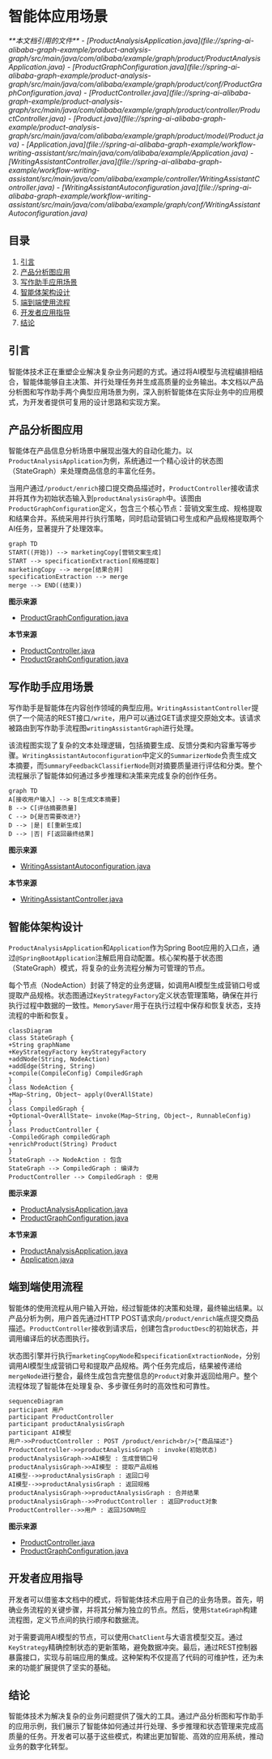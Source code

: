 # 智能体应用场景

<cite>
**本文档引用的文件**  
- [ProductAnalysisApplication.java](file://spring-ai-alibaba-graph-example/product-analysis-graph/src/main/java/com/alibaba/example/graph/product/ProductAnalysisApplication.java)
- [ProductGraphConfiguration.java](file://spring-ai-alibaba-graph-example/product-analysis-graph/src/main/java/com/alibaba/example/graph/product/conf/ProductGraphConfiguration.java)
- [ProductController.java](file://spring-ai-alibaba-graph-example/product-analysis-graph/src/main/java/com/alibaba/example/graph/product/controller/ProductController.java)
- [Product.java](file://spring-ai-alibaba-graph-example/product-analysis-graph/src/main/java/com/alibaba/example/graph/product/model/Product.java)
- [Application.java](file://spring-ai-alibaba-graph-example/workflow-writing-assistant/src/main/java/com/alibaba/example/Application.java)
- [WritingAssistantController.java](file://spring-ai-alibaba-graph-example/workflow-writing-assistant/src/main/java/com/alibaba/example/controller/WritingAssistantController.java)
- [WritingAssistantAutoconfiguration.java](file://spring-ai-alibaba-graph-example/workflow-writing-assistant/src/main/java/com/alibaba/example/graph/conf/WritingAssistantAutoconfiguration.java)
</cite>

## 目录
1. [引言](#引言)
2. [产品分析图应用](#产品分析图应用)
3. [写作助手应用场景](#写作助手应用场景)
4. [智能体架构设计](#智能体架构设计)
5. [端到端使用流程](#端到端使用流程)
6. [开发者应用指导](#开发者应用指导)
7. [结论](#结论)

## 引言
智能体技术正在重塑企业解决复杂业务问题的方式。通过将AI模型与流程编排相结合，智能体能够自主决策、并行处理任务并生成高质量的业务输出。本文档以产品分析图和写作助手两个典型应用场景为例，深入剖析智能体在实际业务中的应用模式，为开发者提供可复用的设计思路和实现方案。

## 产品分析图应用

智能体在产品信息分析场景中展现出强大的自动化能力。以`ProductAnalysisApplication`为例，系统通过一个精心设计的状态图（StateGraph）来处理商品信息的丰富化任务。

当用户通过`/product/enrich`接口提交商品描述时，`ProductController`接收请求并将其作为初始状态输入到`productAnalysisGraph`中。该图由`ProductGraphConfiguration`定义，包含三个核心节点：营销文案生成、规格提取和结果合并。系统采用并行执行策略，同时启动营销口号生成和产品规格提取两个AI任务，显著提升了处理效率。

```mermaid
graph TD
START((开始)) --> marketingCopy[营销文案生成]
START --> specificationExtraction[规格提取]
marketingCopy --> merge[结果合并]
specificationExtraction --> merge
merge --> END((结束))
```

**图示来源**  
- [ProductGraphConfiguration.java](file://spring-ai-alibaba-graph-example/product-analysis-graph/src/main/java/com/alibaba/example/graph/product/conf/ProductGraphConfiguration.java#L64-L97)

**本节来源**  
- [ProductController.java](file://spring-ai-alibaba-graph-example/product-analysis-graph/src/main/java/com/alibaba/example/graph/product/controller/ProductController.java#L38-L50)
- [ProductGraphConfiguration.java](file://spring-ai-alibaba-graph-example/product-analysis-graph/src/main/java/com/alibaba/example/graph/product/conf/ProductGraphConfiguration.java#L35-L62)

## 写作助手应用场景

写作助手是智能体在内容创作领域的典型应用。`WritingAssistantController`提供了一个简洁的REST接口`/write`，用户可以通过GET请求提交原始文本。该请求被路由到写作助手流程图`writingAssistantGraph`进行处理。

该流程图实现了复杂的文本处理逻辑，包括摘要生成、反馈分类和内容重写等步骤。`WritingAssistantAutoconfiguration`中定义的`SummarizerNode`负责生成文本摘要，而`SummaryFeedbackClassifierNode`则对摘要质量进行评估和分类。整个流程展示了智能体如何通过多步推理和决策来完成复杂的创作任务。

```mermaid
graph TD
A[接收用户输入] --> B[生成文本摘要]
B --> C[评估摘要质量]
C --> D{是否需要改进?}
D --> |是| E[重新生成]
D --> |否| F[返回最终结果]
```

**图示来源**  
- [WritingAssistantAutoconfiguration.java](file://spring-ai-alibaba-graph-example/workflow-writing-assistant/src/main/java/com/alibaba/example/graph/conf/WritingAssistantAutoconfiguration.java#L82-L124)

**本节来源**  
- [WritingAssistantController.java](file://spring-ai-alibaba-graph-example/workflow-writing-assistant/src/main/java/com/alibaba/example/controller/WritingAssistantController.java#L41-L57)

## 智能体架构设计

`ProductAnalysisApplication`和`Application`作为Spring Boot应用的入口点，通过`@SpringBootApplication`注解启用自动配置。核心架构基于状态图（StateGraph）模式，将复杂的业务流程分解为可管理的节点。

每个节点（NodeAction）封装了特定的业务逻辑，如调用AI模型生成营销口号或提取产品规格。状态图通过`KeyStrategyFactory`定义状态管理策略，确保在并行执行过程中数据的一致性。`MemorySaver`用于在执行过程中保存和恢复状态，支持流程的中断和恢复。

```mermaid
classDiagram
class StateGraph {
+String graphName
+KeyStrategyFactory keyStrategyFactory
+addNode(String, NodeAction)
+addEdge(String, String)
+compile(CompileConfig) CompiledGraph
}
class NodeAction {
+Map~String, Object~ apply(OverAllState)
}
class CompiledGraph {
+Optional~OverAllState~ invoke(Map~String, Object~, RunnableConfig)
}
class ProductController {
-CompiledGraph compiledGraph
+enrichProduct(String) Product
}
StateGraph --> NodeAction : 包含
StateGraph --> CompiledGraph : 编译为
ProductController --> CompiledGraph : 使用
```

**图示来源**  
- [ProductAnalysisApplication.java](file://spring-ai-alibaba-graph-example/product-analysis-graph/src/main/java/com/alibaba/example/graph/product/ProductAnalysisApplication.java#L21-L27)
- [ProductGraphConfiguration.java](file://spring-ai-alibaba-graph-example/product-analysis-graph/src/main/java/com/alibaba/example/graph/product/conf/ProductGraphConfiguration.java#L35-L62)

**本节来源**  
- [ProductAnalysisApplication.java](file://spring-ai-alibaba-graph-example/product-analysis-graph/src/main/java/com/alibaba/example/graph/product/ProductAnalysisApplication.java#L0-L27)
- [Application.java](file://spring-ai-alibaba-graph-example/workflow-writing-assistant/src/main/java/com/alibaba/example/Application.java#L0-L36)

## 端到端使用流程

智能体的使用流程从用户输入开始，经过智能体的决策和处理，最终输出结果。以产品分析为例，用户首先通过HTTP POST请求向`/product/enrich`端点提交商品描述。`ProductController`接收到请求后，创建包含`productDesc`的初始状态，并调用编译后的状态图执行。

状态图引擎并行执行`marketingCopyNode`和`specificationExtractionNode`，分别调用AI模型生成营销口号和提取产品规格。两个任务完成后，结果被传递给`mergeNode`进行整合，最终生成包含完整信息的`Product`对象并返回给用户。整个流程体现了智能体在处理复杂、多步骤任务时的高效性和可靠性。

```mermaid
sequenceDiagram
participant 用户
participant ProductController
participant productAnalysisGraph
participant AI模型
用户->>ProductController : POST /product/enrich<br/>{"商品描述"}
ProductController->>productAnalysisGraph : invoke(初始状态)
productAnalysisGraph->>AI模型 : 生成营销口号
productAnalysisGraph->>AI模型 : 提取产品规格
AI模型-->>productAnalysisGraph : 返回口号
AI模型-->>productAnalysisGraph : 返回规格
productAnalysisGraph->>productAnalysisGraph : 合并结果
productAnalysisGraph-->>ProductController : 返回Product对象
ProductController-->>用户 : 返回JSON响应
```

**图示来源**  
- [ProductController.java](file://spring-ai-alibaba-graph-example/product-analysis-graph/src/main/java/com/alibaba/example/graph/product/controller/ProductController.java#L38-L50)
- [ProductGraphConfiguration.java](file://spring-ai-alibaba-graph-example/product-analysis-graph/src/main/java/com/alibaba/example/graph/product/conf/ProductGraphConfiguration.java#L64-L97)

## 开发者应用指导

开发者可以借鉴本文档中的模式，将智能体技术应用于自己的业务场景。首先，明确业务流程的关键步骤，并将其分解为独立的节点。然后，使用`StateGraph`构建流程图，定义节点间的执行顺序和数据流。

对于需要调用AI模型的节点，可以使用`ChatClient`与大语言模型交互。通过`KeyStrategy`精确控制状态的更新策略，避免数据冲突。最后，通过REST控制器暴露接口，实现与前端应用的集成。这种架构不仅提高了代码的可维护性，还为未来的功能扩展提供了坚实的基础。

## 结论

智能体技术为解决复杂的业务问题提供了强大的工具。通过产品分析图和写作助手的应用示例，我们展示了智能体如何通过并行处理、多步推理和状态管理来完成高质量的任务。开发者可以基于这些模式，构建出更加智能、高效的应用系统，推动业务的数字化转型。